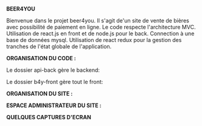 **BEER4YOU**

Bienvenue dans le projet beer4you. Il s'agit de'un site de vente de bières avec possibilité de paiement en ligne.
Le code respecte l'architecture MVC. Utilisation de react.js en front et de node.js pour le back. Connection à une base de données mysql.
Utilisation de react redux pour la gestion des tranches de l'état globale de l'application.

**ORGANISATION DU CODE :**

Le dossier api-back gère le backend:

Le dossier b4y-front gère tout le front:

**ORGANISATION DU SITE :**

**ESPACE ADMINISTRATEUR DU SITE :**

**QUELQUES CAPTURES D'ECRAN**
